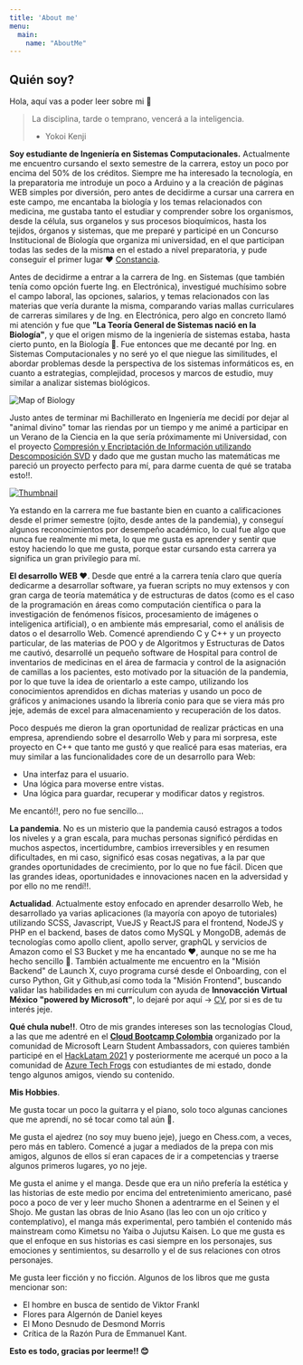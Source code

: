 ```yaml
---
title: 'About me'
menu:
  main:
    name: "AboutMe"
---
```


## Quién soy?

Hola, aquí vas a poder leer sobre mi 🤩

> La disciplina, tarde o temprano, vencerá a la inteligencia.
> - Yokoi Kenji


**Soy estudiante de Ingeniería en Sistemas Computacionales.** Actualmente me encuentro cursando el sexto semestre de la carrera, estoy un poco por encima del 50% de los créditos. Siempre me ha interesado la tecnología, en la preparatoria me introduje un poco a Arduino y a la creación de páginas WEB simples por diversión, pero antes de decidirme a cursar una carrera en este campo, me encantaba la biología y los temas relacionados con medicina, me gustaba tanto el estudiar y comprender sobre los organismos, desde la célula, sus organelos y sus procesos bioquímicos, hasta los tejidos, órganos y sistemas, que me preparé y participé en un Concurso Institucional de Biología que organiza mi universidad, en el que participan todas las sedes de la misma en el estado a nivel preparatoria, y pude conseguir el primer lugar ❤️ [Constancia](https://drive.google.com/file/d/1drLOHVv4Yn5qM3LKnCQLdBXd-7ckRj3e/view). 

Antes de decidirme a entrar a la carrera de Ing. en Sistemas (que también tenía como opción fuerte Ing. en Electrónica), investigué muchísimo sobre el campo laboral, las opciones, salarios, y temas relacionados con las materias que vería durante la misma, comparando varias mallas curriculares de carreras similares y de Ing. en Electrónica, pero algo en concreto llamó mi atención y fue que **"La Teoría General de Sistemas nació en la Biología"**, y que el origen mismo de la ingeniería de sistemas estaba, hasta cierto punto, en la Biología 🤯. Fue entonces que me decanté por Ing. en Sistemas Computacionales y no seré yo el que niegue las similitudes, el abordar problemas desde la perspectiva de los sistemas informáticos es, en cuanto a estrategias, complejidad, procesos y marcos de estudio, muy similar a analizar sistemas biológicos.

![Map of Biology](https://external-content.duckduckgo.com/iu/?u=https%3A%2F%2Fi.ytimg.com%2Fvi%2FwENhHnJI1ys%2Fmaxresdefault.jpg&f=1&nofb=1)

Justo antes de terminar mi Bachillerato en Ingeniería me decidí por dejar al "animal divino" tomar las riendas por un tiempo y me animé a participar en un Verano de la Ciencia en la que sería próximamente mi Universidad, con el proyecto [Compresión y Encriptación de Información utilizando Descomposición SVD](https://www.google.com/url?q=https://www.jovenesenlaciencia.ugto.mx/index.php/jovenesenlaciencia/article/view/3024&sa=D&source=apps-viewer-frontend&ust=1649768891253681&usg=AOvVaw3IEJprduI05RcdbBh41VPQ&hl=es-419)  y dado que me gustan mucho las matemáticas me pareció un proyecto perfecto para mí, para darme cuenta de qué se trataba esto!!.

[![Thumbnail](https://cdn.pixabay.com/photo/2018/05/14/16/25/cyber-security-3400657_960_720.jpg)](https://www.youtube.com/watch?v=kf77rg9NIiQ)

Ya estando en la carrera me fue bastante bien en cuanto a calificaciones desde el primer semestre (ojito, desde antes de la pandemia), y conseguí algunos reconocimientos por desempeño académico, lo cual fue algo que nunca fue realmente mi meta, lo que me gusta es aprender y sentir que estoy haciendo lo que me gusta, porque estar cursando esta carrera ya significa un gran privilegio para mí.

**El desarrollo WEB ❤️**. Desde que entré a la carrera tenía claro que quería dedicarme a desarrollar software, ya fueran scripts no muy extensos y con gran carga de teoría matemática y de estructuras de datos (como es el caso de la programación en áreas como computación científica o para la investigación de fenómenos físicos, procesamiento de imágenes o inteligenica artificial), o en ambiente más empresarial, como el análisis de datos o el desarrollo Web. Comencé aprendiendo C y C++ y un proyecto particular, de las materias de POO y de Algoritmos y Estructuras de Datos me cautivó, desarrollé un pequeño software de Hospital para control de inventarios de medicinas en el área de farmacia y control de la asignación de camillas a los pacientes, esto motivado por la situación de la pandemia, por lo que tuve la idea de orientarlo a este campo, utilizando los conocimientos aprendidos en dichas materias y usando un poco de gráficos y animaciones usando la librería conio para que se viera más pro jeje, además de excel para almacenamiento y recuperación de los datos.

Poco después me dieron la gran oportunidad de realizar prácticas en una empresa, aprendiendo sobre el desarrollo Web y para mi sorpresa, este proyecto en C++ que tanto me gustó y que realicé para esas materias, era muy similar a las funcionalidades core de un desarrollo para Web:

* Una interfaz para el usuario.
* Una lógica para moverse entre vistas.
* Una lógica para guardar, recuperar y modificar datos y registros.

Me encantó!!, pero no fue sencillo...

**La pandemia**. No es un misterio que la pandemia causó estragos a todos los niveles y a gran escala, para muchas personas significó pérdidas en muchos aspectos, incertidumbre, cambios irreversibles y en resumen dificultades, en mi caso, significó esas cosas negativas, a la par que grandes oportunidades de crecimiento, por lo que no fue fácil. Dicen que las grandes ideas, oportunidades e innovaciones nacen en la adversidad y por ello no me rendí!!.

**Actualidad**. Actualmente estoy enfocado en aprender desarrollo Web, he desarrollado ya varias aplicaciones (la mayoría con apoyo de tutoriales) utilizando SCSS, Javascript, VueJS y ReactJS para el frontend, NodeJS y PHP en el backend, bases de datos como MySQL y MongoDB, además de tecnologías como apollo client, apollo server, graphQL y servicios de Amazon como el S3 Bucket y me ha encantado ❤️, aunque no se me ha hecho sencillo 🤣.
También actualmente me encuentro en la "Misión Backend" de Launch X, cuyo programa cursé desde el Onboarding, con el curso Python, Git y Github,así como toda la "Misión Frontend", buscando validar las habilidades en mi currículum con ayuda de **Innovacción Virtual México "powered by Microsoft"**, lo dejaré por aquí -> [CV](https://drive.google.com/file/d/1gT_kiLhfvsm9LlDBYTsFnF0w2_TnSptj/view), por si es de tu interés jeje.

**Qué chula nube!!**. Otro de mis grandes intereses son las tecnologías Cloud, a las que me adentré en el [**Cloud Bootcamp Colombia**](https://drive.google.com/file/d/1tNAY7ayOlLrPT3rpPF9DjFTe9x-vyoNC/view?usp=sharing) organizado por la comunidad de Microsoft Learn Student Ambassadors, con quieres también participé en el [HackLatam 2021](https://drive.google.com/file/d/1SRepz37lzp9ohosM40aevOoACZAtY_xY/view?usp=sharing) y posteriormente me acerqué un poco a la comunidad de [Azure Tech Frogs](https://www.facebook.com/azuretechfrogs) con estudiantes de mi estado, donde tengo algunos amigos, viendo su contenido.


**Mis Hobbies**.

Me gusta tocar un poco la guitarra y el piano, solo toco algunas canciones que me aprendí, no sé tocar como tal aún 🤣.

Me gusta el ajedrez (no soy muy bueno jeje), juego en Chess.com, a veces, pero más en tablero. Comencé a jugar a mediados de la prepa con mis amigos, algunos de ellos sí eran capaces de ir a competencias y traerse algunos primeros lugares, yo no jeje.

Me gusta el anime y el manga. Desde que era un niño prefería la estética y las historias de este medio por encima del entretenimiento americano, pasé poco a poco de ver y leer mucho Shonen a adentrarme en el Seinen y el Shojo. Me gustan las obras de Inio Asano (las leo con un ojo crítico y contemplativo), el manga más experimental, pero también el contenido más mainstream como Kimetsu no Yaiba o Jujutsu Kaisen. Lo que me gusta es que el enfoque en sus historias es casi siempre en los personajes, sus emociones y sentimientos, su desarrollo y el de sus relaciones con otros personajes.

Me gusta leer ficción y no ficción. Algunos de los libros que me gusta mencionar son:
* El hombre en busca de sentido de Viktor Frankl
* Flores para Algernón de Daniel keyes 
* El Mono Desnudo de Desmond Morris  
* Crítica de la Razón Pura de Emmanuel Kant.



**Esto es todo, gracias por leerme!! 😊**









